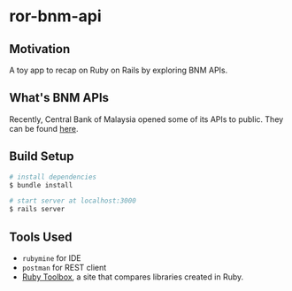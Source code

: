 # ror-bnm-api

## Motivation
A toy app to recap on Ruby on Rails by exploring BNM APIs.

## What's BNM APIs
Recently, Central Bank of Malaysia opened some of its APIs to public.
They can be found [here](https://api.bnm.gov.my/portal).

## Build Setup
``` bash
# install dependencies
$ bundle install

# start server at localhost:3000
$ rails server

```

## Tools Used
- `rubymine` for IDE
- `postman` for REST client
- [Ruby Toolbox](https://www.ruby-toolbox.com/), a site that compares libraries created in Ruby.